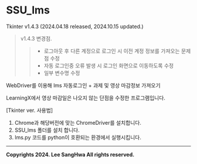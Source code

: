 # SSU_lms
Tkinter v1.4.3 (2024.04.18 released, 2024.10.15 updated.)
> v1.4.3 변경점.
>> + 로그아웃 후 다른 계정으로 로그인 시 이전 계정 정보를 가져오는 문제점 수정
>> + 자동 로그인중 오류 발생 시 로그인 화면으로 이동하도록 수정
>> + 일부 변수명 수정

WebDriver를 이용해 lms 자동로그인 + 과제 및 영상 마감정보 가져오기

LearningX에서 영상 마감일은 나오지 않는 단점을 수정한 프로그램입니다.


[Tkinter ver. 사용법] 
  1. Chrome과 해당버전에 맞는 ChromeDriver를 설치합니다.
  2. SSU_lms 폴더를 설치 합니다.
  3. lms.py 코드를 python이 호환되는 환경에서 실행시킵니다.

<hr/>

__Copyrights 2024. Lee SangHwa All rights reserved.__

